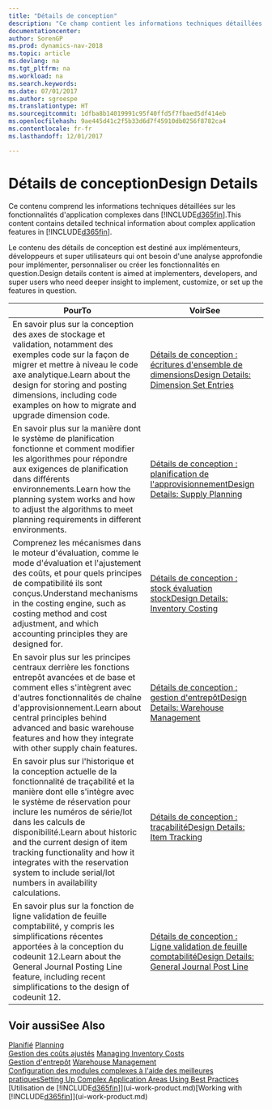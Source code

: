```yaml
---
title: "Détails de conception"
description: "Ce champ contient les informations techniques détaillées sur les fonctionnalités d'application complexes dans [!INCLUDE[d365fin](includes/d365fin_md.md)]."
documentationcenter: 
author: SorenGP
ms.prod: dynamics-nav-2018
ms.topic: article
ms.devlang: na
ms.tgt_pltfrm: na
ms.workload: na
ms.search.keywords: 
ms.date: 07/01/2017
ms.author: sgroespe
ms.translationtype: HT
ms.sourcegitcommit: 1dfba8b14019991c95f40ffd5f7fbaed5df414eb
ms.openlocfilehash: 9ae445d41c2f5b33d6d7f45910db0256f8782ca4
ms.contentlocale: fr-fr
ms.lasthandoff: 12/01/2017

---
```

# <a name="design-details"></a><span data-ttu-id="62370-103">Détails de conception</span><span class="sxs-lookup"><span data-stu-id="62370-103">Design Details</span></span>
<span data-ttu-id="62370-104">Ce contenu comprend les informations techniques détaillées sur les fonctionnalités d'application complexes dans [!INCLUDE[d365fin](includes/d365fin_md.md)].</span><span class="sxs-lookup"><span data-stu-id="62370-104">This content contains detailed technical information about complex application features in [!INCLUDE[d365fin](includes/d365fin_md.md)].</span></span>  

 <span data-ttu-id="62370-105">Le contenu des détails de conception est destiné aux implémenteurs, développeurs et super utilisateurs qui ont besoin d'une analyse approfondie pour implémenter, personnaliser ou créer les fonctionnalités en question.</span><span class="sxs-lookup"><span data-stu-id="62370-105">Design details content is aimed at implementers, developers, and super users who need deeper insight to implement, customize, or set up the features in question.</span></span>  

|<span data-ttu-id="62370-106">**Pour**</span><span class="sxs-lookup"><span data-stu-id="62370-106">**To**</span></span>|<span data-ttu-id="62370-107">**Voir**</span><span class="sxs-lookup"><span data-stu-id="62370-107">**See**</span></span>|  
|------------|-------------|  
|<span data-ttu-id="62370-108">En savoir plus sur la conception des axes de stockage et validation, notamment des exemples code sur la façon de migrer et mettre à niveau le code axe analytique.</span><span class="sxs-lookup"><span data-stu-id="62370-108">Learn about the design for storing and posting dimensions, including code examples on how to migrate and upgrade dimension code.</span></span>|[<span data-ttu-id="62370-109">Détails de conception : écritures d'ensemble de dimensions</span><span class="sxs-lookup"><span data-stu-id="62370-109">Design Details: Dimension Set Entries</span></span>](design-details-dimension-set-entries.md)|  
|<span data-ttu-id="62370-110">En savoir plus sur la manière dont le système de planification fonctionne et comment modifier les algorithmes pour répondre aux exigences de planification dans différents environnements.</span><span class="sxs-lookup"><span data-stu-id="62370-110">Learn how the planning system works and how to adjust the algorithms to meet planning requirements in different environments.</span></span>|[<span data-ttu-id="62370-111">Détails de conception : planification de l'approvisionnement</span><span class="sxs-lookup"><span data-stu-id="62370-111">Design Details: Supply Planning</span></span>](design-details-supply-planning.md)|  
|<span data-ttu-id="62370-112">Comprenez les mécanismes dans le moteur d'évaluation, comme le mode d'évaluation et l'ajustement des coûts, et pour quels principes de compatibilité ils sont conçus.</span><span class="sxs-lookup"><span data-stu-id="62370-112">Understand mechanisms in the costing engine, such as costing method and cost adjustment, and which accounting principles they are designed for.</span></span>|[<span data-ttu-id="62370-113">Détails de conception : stock évaluation stock</span><span class="sxs-lookup"><span data-stu-id="62370-113">Design Details: Inventory Costing</span></span>](design-details-inventory-costing.md)|  
|<span data-ttu-id="62370-114">En savoir plus sur les principes centraux derrière les fonctions entrepôt avancées et de base et comment elles s'intègrent avec d'autres fonctionnalités de chaîne d'approvisionnement.</span><span class="sxs-lookup"><span data-stu-id="62370-114">Learn about central principles behind advanced and basic warehouse features and how they integrate with other supply chain features.</span></span>|[<span data-ttu-id="62370-115">Détails de conception : gestion d'entrepôt</span><span class="sxs-lookup"><span data-stu-id="62370-115">Design Details: Warehouse Management</span></span>](design-details-warehouse-management.md)|  
|<span data-ttu-id="62370-116">En savoir plus sur l'historique et la conception actuelle de la fonctionnalité de traçabilité et la manière dont elle s'intègre avec le système de réservation pour inclure les numéros de série/lot dans les calculs de disponibilité.</span><span class="sxs-lookup"><span data-stu-id="62370-116">Learn about historic and the current design of item tracking functionality and how it integrates with the reservation system to include serial/lot numbers in availability calculations.</span></span>|[<span data-ttu-id="62370-117">Détails de conception : traçabilité</span><span class="sxs-lookup"><span data-stu-id="62370-117">Design Details: Item Tracking</span></span>](design-details-item-tracking.md)|  
|<span data-ttu-id="62370-118">En savoir plus sur la fonction de ligne validation de feuille comptabilité, y compris les simplifications récentes apportées à la conception du codeunit 12.</span><span class="sxs-lookup"><span data-stu-id="62370-118">Learn about the General Journal Posting Line feature, including recent simplifications to the design of codeunit 12.</span></span>|[<span data-ttu-id="62370-119">Détails de conception : Ligne validation de feuille comptabilité</span><span class="sxs-lookup"><span data-stu-id="62370-119">Design Details: General Journal Post Line</span></span>](design-details-general-journal-post-line.md)|  

## <a name="see-also"></a><span data-ttu-id="62370-120">Voir aussi</span><span class="sxs-lookup"><span data-stu-id="62370-120">See Also</span></span>  
 <span data-ttu-id="62370-121">[Planifié](production-planning.md) </span><span class="sxs-lookup"><span data-stu-id="62370-121">[Planning](production-planning.md) </span></span>  
 <span data-ttu-id="62370-122">[Gestion des coûts ajustés](finance-manage-inventory-costs.md) </span><span class="sxs-lookup"><span data-stu-id="62370-122">[Managing Inventory Costs](finance-manage-inventory-costs.md) </span></span>  
 <span data-ttu-id="62370-123">[Gestion d'entrepôt](warehouse-manage-warehouse.md) </span><span class="sxs-lookup"><span data-stu-id="62370-123">[Warehouse Management](warehouse-manage-warehouse.md) </span></span>  
 [<span data-ttu-id="62370-124">Configuration des modules complexes à l'aide des meilleures pratiques</span><span class="sxs-lookup"><span data-stu-id="62370-124">Setting Up Complex Application Areas Using Best Practices</span></span>](set-up-complex-application-areas-using-best-practices.md)  
 <span data-ttu-id="62370-125">[Utilisation de [!INCLUDE[d365fin](includes/d365fin_md.md)]](ui-work-product.md)</span><span class="sxs-lookup"><span data-stu-id="62370-125">[Working with [!INCLUDE[d365fin](includes/d365fin_md.md)]](ui-work-product.md)</span></span>


